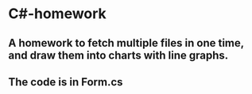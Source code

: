 # C#-homework
## A homework to fetch multiple files in one time, and draw them into charts with line graphs.
## The code is in Form.cs
